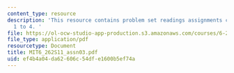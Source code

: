 ```yaml
---
content_type: resource
description: 'This resource contains problem set readings assignments chapter 3: section
  1 to 4. '
file: https://ol-ocw-studio-app-production.s3.amazonaws.com/courses/6-262-discrete-stochastic-processes-spring-2011/ef4b4a04da62606c54dfe1600b5ef74a_MIT6_262S11_assn03.pdf
file_type: application/pdf
resourcetype: Document
title: MIT6_262S11_assn03.pdf
uid: ef4b4a04-da62-606c-54df-e1600b5ef74a
---
```

